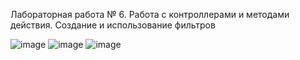 Лабораторная работа № 6. Работа с контроллерами и методами
действия. Создание и использование фильтров

![image](https://github.com/user-attachments/assets/affb0676-3f69-4919-9125-5e4898313980)
![image](https://github.com/user-attachments/assets/c2a3e7bc-de76-47aa-bfd9-0cdab5b525a7)
![image](https://github.com/user-attachments/assets/bdd5bdbc-defa-47ff-88fe-00b2ec77635c)
